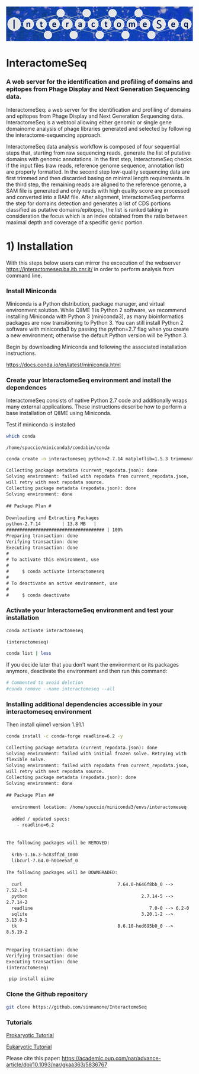 ![](https://github.com/sinnamone/InteractomeSeq/blob/master/log.png.png)
# InteractomeSeq

### A web server for the identification and profiling of domains and epitopes from Phage Display and Next Generation Sequencing data.

InteractomeSeq: a web server for the identification and profiling of domains and epitopes from Phage Display and Next Generation Sequencing data. InteractomeSeq is a webtool allowing either genomic or single gene domainome analysis of phage libraries generated and selected by following the interactome-sequencing approach.

InteractomeSeq data analysis workflow is composed of four sequential steps that, starting from raw sequencing reads, generate the list of putative domains with genomic annotations. In the first step, InteractomeSeq checks if the input files (raw reads, reference genome sequence, annotation list) are properly formatted. In the second step low-quality sequencing data are first trimmed and then discarded basing on minimal length requirements. In the third step, the remaining reads are aligned to the reference genome, a SAM file is generated and only reads with high quality score are processed and converted into a BAM file. After alignment, InteractomeSeq performs the step for domains detection and generates a list of CDS portions classified as putative domains/epitopes, the list is ranked taking in consideration the focus which is an index obtained from the ratio between maximal depth and coverage of a specific genic portion.

# 1)  Installation 

With this steps below users can mirror the excecution of the webserver https://interactomeseq.ba.itb.cnr.it/ in order to perform analysis from command line. 

### Install Miniconda

Miniconda is a Python distribution, package manager, and virtual environment solution. While QIIME 1 is Python 2 software, we recommend installing Miniconda with Python 3 (miniconda3), as many bioinformatics packages are now transitioning to Python 3. You can still install Python 2 software with miniconda3 by passing the python=2.7 flag when you create a new environment; otherwise the default Python version will be Python 3.

Begin by downloading Miniconda and following the associated installation instructions.

https://docs.conda.io/en/latest/miniconda.html

### Create your InteractomeSeq environment and install the dependences

InteractomeSeq consists of native Python 2.7 code and additionally wraps many external applications. These instructions describe how to perform a base installation of QIIME using Miniconda.

Test if miniconda is installed


```bash
which conda
```

    /home/spuccio/miniconda3/condabin/conda



```bash
conda create -n interactomeseq python=2.7.14 matplotlib=1.5.3 trimmomatic=0.36 kallisto=0.46.0 cutadapt=1.12 blast r-base=3.4.1 pandas=0.21.0 samtools=0.1.19 sumaclust cython biom-format biopython pybedtools bioconductor-edger ucsc-bedgraphtobigwig -c conda-forge -c bioconda -c r -c anaconda -y
```

    Collecting package metadata (current_repodata.json): done
    Solving environment: failed with repodata from current_repodata.json, will retry with next repodata source.
    Collecting package metadata (repodata.json): done
    Solving environment: done
    
    ## Package Plan #    
    
    Downloading and Extracting Packages
    python-2.7.14        | 13.8 MB   | ##################################### | 100% 
    Preparing transaction: done
    Verifying transaction: done
    Executing transaction: done
    #
    # To activate this environment, use
    #
    #     $ conda activate interactomeseq
    #
    # To deactivate an active environment, use
    #
    #     $ conda deactivate
    


### Activate your InteractomeSeq environment and test your installation


```bash
conda activate interactomeseq
```

    (interactomeseq) 




```bash
conda list | less 
```

If you decide later that you don’t want the environment or its packages anymore, deactivate the environment and then run this command:


```bash
# Commented to avoid deletion
#conda remove --name interactomeseq --all
```

### Installing additional dependencies accessible in your interactomeseq environment

Then install qiime1 version 1.91.1


```bash
conda install -c conda-forge readline=6.2 -y
```

    Collecting package metadata (current_repodata.json): done
    Solving environment: failed with initial frozen solve. Retrying with flexible solve.
    Solving environment: failed with repodata from current_repodata.json, will retry with next repodata source.
    Collecting package metadata (repodata.json): done
    Solving environment: done
    
    ## Package Plan ##
    
      environment location: /home/spuccio/miniconda3/envs/interactomeseq
    
      added / updated specs:
        - readline=6.2
    
    
    The following packages will be REMOVED:
    
      krb5-1.16.3-hc83ff2d_1000
      libcurl-7.64.0-h01ee5af_0
    
    The following packages will be DOWNGRADED:
    
      curl                                    7.64.0-h646f8bb_0 --> 7.52.1-0
      python                                           2.7.14-5 --> 2.7.14-2
      readline                                            7.0-0 --> 6.2-0
      sqlite                                           3.20.1-2 --> 3.13.0-1
      tk                                      8.6.10-hed695b0_0 --> 8.5.19-2
    
    
    Preparing transaction: done
    Verifying transaction: done
    Executing transaction: done
    (interactomeseq) 




```bash
 pip install qiime 
```

### Clone the Github repository


```bash
git clone https://github.com/sinnamone/InteractomeSeq
```
### Tutorials

[Prokaryotic Tutorial](https://github.com/sinnamone/InteractomeSeq/blob/master/TutorialInteractomeSeqCLI_Prokaryotic.md)

[Eukaryotic Tutorial](https://github.com/sinnamone/InteractomeSeq/blob/master/TutorialInteractomeSeqCLI_Eucaryotic.md)

Please cite this paper: https://academic.oup.com/nar/advance-article/doi/10.1093/nar/gkaa363/5836767

